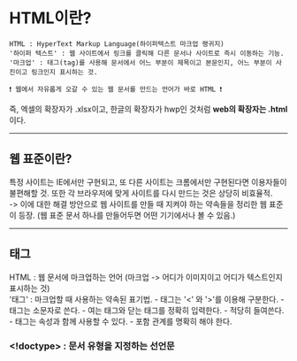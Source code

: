 # HTML이란?

```
HTML : HyperText Markup Language(하이퍼텍스트 마크업 랭귀지)
'하이퍼 텍스트' : 웹 사이트에서 링크를 클릭해 다른 문서나 사이트로 즉시 이동하는 기능.
'마크업' : 태그(tag)를 사용해 문서에서 어느 부분이 제목이고 본문인지, 어느 부분이 사진이고 링크인지 표시하는 것.

❗ 웹에서 자유롭게 오갈 수 있는 웹 문서를 만드는 언어가 바로 HTML ❗
```
즉, 엑셀의 확장자가 .xlsx이고, 한글의 확장자가 hwp인 것처럼 <b>web의 확장자는 .html</b>이다.

---

## 웹 표준이란?
특정 사이트는 IE에서만 구현되고, 또 다른 사이트는 크롬에서만 구현된다면 이용자들이 불편해할 것. 또한 각 브라우저에 맞게 사이트를 다시 만드는 것은 상당히 비효율적.
<br/> 
-> 이에 대한 해결 방안으로 웹 사이트를 만들 때 지켜야 하는 약속들을 정리한 웹 표준이 등장. (웹 표준 문서 하나를 만들어두면 어떤 기기에서나 볼 수 있음.)

---

## 태그
  HTML : 웹 문서에 마크업하는 언어 (마크업 -> 어디가 이미지이고 어디가 텍스트인지 표시하는 것)
  <br/>
  '태그' : 마크업할 때 사용하는 약속된 표기법.
    - 태그는 '<' 와 '>'를 이용해 구분한다.
    - 태그는 소문자로 쓴다.
    - 여는 태그와 닫는 태그를 정확히 입력한다.
    - 적당히 들여쓴다.
    - 태그는 속성과 함께 사용할 수 있다.
    - 포함 관계를 명확히 해야 한다.

  ### <!doctype> : 문서 유형을 지정하는 선언문
  
